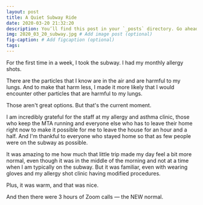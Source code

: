 ```yaml
---
layout: post
title: A Quiet Subway Ride
date: 2020-03-20 21:32:20
description: You’ll find this post in your `_posts` directory. Go ahead and edit it and re-build the site to see your changes. # Add post description (optional)
img: 2020_03_20_subway.jpg # Add image post (optional)
fig-caption: # Add figcaption (optional)
tags:
---
```


For the first time in a week, I took the subway. I had my monthly allergy shots.

There are the particles that I know are in the air and are harmful to my lungs. And to make that harm less, I made it more likely that I would encounter other particles that are harmful to my lungs.

Those aren't great options. But that's the current moment.

I am incredibly grateful for the staff at my allergy and asthma clinic, those who keep the MTA running and everyone else who has to leave their home right now to make it possible for me to leave the house for an hour and a half. And I'm thankful to everyone who stayed home so that as few people were on the subway as possible.

It was amazing to me how much that little trip made my day feel a bit more normal, even though it was in the middle of the morning and not at a time when I am typically on the subway. But it was familiar, even with wearing gloves and my allergy shot clinic having modified procedures.

Plus, it was warm, and that was nice.

And then there were 3 hours of Zoom calls — the NEW normal.
